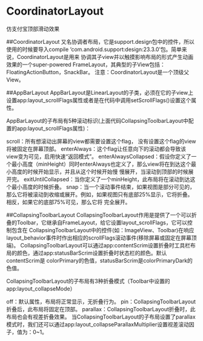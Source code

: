 # CoordinatorLayout
仿支付宝顶部滑动效果

##CoordinatorLayout
又名协调者布局，它是support.design包中的控件，所以使用的时候要导入compile ‘com.android.support:design:23.3.0’包。简单来说，CoordinatorLayout是用来
协调其子view并以触摸影响布局的形式产生动画效果的一个super-powered FrameLayout，其典型的子View包括：FloatingActionButton，SnackBar。
注意：CoordinatorLayout是一个顶级父View。

##AppBarLayout
AppBarLayout是LinearLayout的子类，必须在它的子view上设置app:layout_scrollFlags属性或者是在代码中调用setScrollFlags()设置这个属性。

AppBarLayout的子布局有5种滚动标识(上面代码CollapsingToolbarLayout中配置的app:layout_scrollFlags属性)：

scroll：所有想滚动出屏幕的view都需要设置这个flag， 没有设置这个flag的view将被固定在屏幕顶部。 
enterAlways：这个flag让任意向下的滚动都会导致该view变为可见，启用快速“返回模式”。 
enterAlwaysCollapsed：假设你定义了一个最小高度（minHeight）同时enterAlways也定义了，那么view将在到达这个最小高度的时候开始显示，并且从这个时候开始慢
慢展开，当滚动到顶部的时候展开完。 
exitUntilCollapsed：当你定义了一个minHeight，此布局将在滚动到达这个最小高度的时候折叠。 
snap：当一个滚动事件结束，如果视图是部分可见的，那么它将被滚动到收缩或展开。例如，如果视图只有底部25%显示，它将折叠。相反，如果它的底部75%可见，那么它将
完全展开。

##CollapsingToolbarLayout
CollapsingToolbarLayout作用是提供了一个可以折叠的Toolbar，它继承自FrameLayout，给它设置layout_scrollFlags，它可以控制包含在
CollapsingToolbarLayout中的控件(如：ImageView、Toolbar)在响应layout_behavior事件时作出相应的scrollFlags滚动事件(移除屏幕或固定在屏幕顶端)。
CollapsingToolbarLayout可以通过app:contentScrim设置折叠时工具栏布局的颜色，通过app:statusBarScrim设置折叠时状态栏的颜色。默认contentScrim是
colorPrimary的色值，statusBarScrim是colorPrimaryDark的色值。

CollapsingToolbarLayout的子布局有3种折叠模式（Toolbar中设置的app:layout_collapseMode）

off：默认属性，布局将正常显示，无折叠行为。 
pin：CollapsingToolbarLayout折叠后，此布局将固定在顶部。 
parallax：CollapsingToolbarLayout折叠时，此布局也会有视差折叠效果。 
当CollapsingToolbarLayout的子布局设置了parallax模式时，我们还可以通过app:layout_collapseParallaxMultiplier设置视差滚动因子，值为：0~1。
